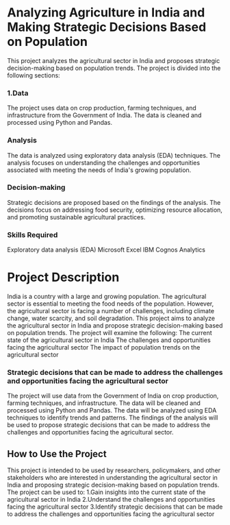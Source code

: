 # Analyzing Agriculture in India and Making Strategic Decisions Based on Population
This project analyzes the agricultural sector in India and proposes strategic decision-making based on population trends. The project is divided into the following sections:

### 1.Data
The project uses data on crop production, farming techniques, and infrastructure from the Government of India.
The data is cleaned and processed using Python and Pandas.
### Analysis
The data is analyzed using exploratory data analysis (EDA) techniques.
The analysis focuses on understanding the challenges and opportunities associated with meeting the needs of India's growing population.
### Decision-making
Strategic decisions are proposed based on the findings of the analysis.
The decisions focus on addressing food security, optimizing resource allocation, and promoting sustainable agricultural practices.
### Skills Required
Exploratory data analysis (EDA)
Microsoft Excel
IBM Cognos Analytics

# Project Description

India is a country with a large and growing population. The agricultural sector is essential to meeting the food needs of the population. However, the agricultural sector is facing a number of challenges, including climate change, water scarcity, and soil degradation.
This project aims to analyze the agricultural sector in India and propose strategic decision-making based on population trends. 
The project will examine the following:
        The current state of the agricultural sector in India
        The challenges and opportunities facing the agricultural sector
        The impact of population trends on the agricultural sector

### Strategic decisions that can be made to address the challenges and opportunities facing the agricultural sector

The project will use data from the Government of India on crop production, farming techniques, and infrastructure. The data will be cleaned and processed using Python and Pandas. The data will be analyzed using EDA techniques to identify trends and patterns. The findings of the analysis will be used to propose strategic decisions that can be made to address the challenges and opportunities facing the agricultural sector.

## How to Use the Project

This project is intended to be used by researchers, policymakers, and other stakeholders who are interested in understanding the agricultural sector in India and proposing strategic decision-making based on population trends. The project can be used to:
    1.Gain insights into the current state of the agricultural sector in India
    2.Understand the challenges and opportunities facing the agricultural sector
    3.Identify strategic decisions that can be made to address the challenges and opportunities facing the agricultural sector


